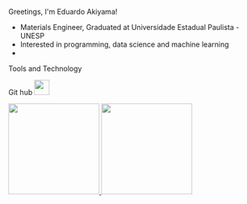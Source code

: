 Greetings, I'm Eduardo Akiyama!

- Materials Engineer, Graduated at Universidade Estadual Paulista - UNESP
- Interested in programming, data science and machine learning
- 

Tools and Technology

Git hub
<img loading="lazy" src="https://cdn.jsdelivr.net/gh/devicons/devicon/icons/git/git-original.svg" width="30" height="30"/>


<div>
<a href="https://github.com/ShojiAkiyama">
<img loading="lazy" height="180em" src="https://github-readme-stats.vercel.app/api/top-langs/?username=ShojiAkiyama&layout=compact&langs_count=7&theme=dracula"/>
<img loading="lazy" height="180em" src="https://github-readme-stats.vercel.app/api?username=ShojiAkiyama&show_icons=true&theme=dracula&include_all_commits=true&count_private=true"/>
</div>

